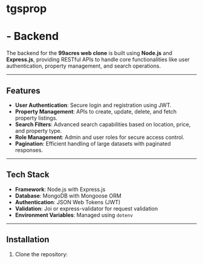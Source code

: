 # tgsprop

#  - Backend

The backend for the **99acres web clone** is built using **Node.js** and **Express.js**, providing RESTful APIs to handle core functionalities like user authentication, property management, and search operations.

---

## Features

- **User Authentication**: Secure login and registration using JWT.
- **Property Management**: APIs to create, update, delete, and fetch property listings.
- **Search Filters**: Advanced search capabilities based on location, price, and property type.
- **Role Management**: Admin and user roles for secure access control.
- **Pagination**: Efficient handling of large datasets with paginated responses.

---

## Tech Stack

- **Framework**: Node.js with Express.js
- **Database**: MongoDB with Mongoose ORM
- **Authentication**: JSON Web Tokens (JWT)
- **Validation**: Joi or express-validator for request validation
- **Environment Variables**: Managed using `dotenv`

---

## Installation

1. Clone the repository:
   ```bash
   
